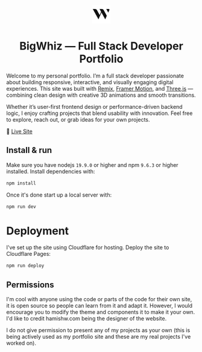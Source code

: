 <p align="center">
  <img src="/public/favicon.svg" width="50" alt="Logo" />
</p>
<h1 align="center">BigWhiz — Full Stack Developer Portfolio</h1>


Welcome to my personal portfolio. I’m a full stack developer passionate about building responsive, interactive, and visually engaging digital experiences. This site was built with [Remix](https://remix.run/), [Framer Motion](https://www.framer.com/motion/), and [Three.js](https://threejs.org/) — combining clean design with creative 3D animations and smooth transitions.

Whether it’s user-first frontend design or performance-driven backend logic, I enjoy crafting projects that blend usability with innovation. Feel free to explore, reach out, or grab ideas for your own projects.

🚀 [Live Site](https://a5631b97.portfolio-65d.pages.dev)


## Install & run

Make sure you have nodejs `19.9.0` or higher and npm `9.6.3` or higher installed. Install dependencies with:

```bash
npm install
```

Once it's done start up a local server with:

```bash
npm run dev
```

# Deployment

I've set up the site using Cloudflare for hosting. Deploy the site to Cloudflare Pages:

```bash
npm run deploy
```

## Permissions

I'm cool with anyone using the code or parts of the code for their own site, it is open source so people can learn from it and adapt it. However, I would encourage you to modify the theme and components it to make it your own. I'd like to credit hamishw.com being the designer of the website.

I do not give permission to present any of my projects as your own (this is being actively used as my portfolio site and these are my real projects I've worked on).



